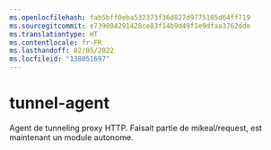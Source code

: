 ```yaml
---
ms.openlocfilehash: fab5bff0eba532373f36d827d9775105d64ff719
ms.sourcegitcommit: e739004291428ce83f14b9d49f1e9dfaa3762dde
ms.translationtype: HT
ms.contentlocale: fr-FR
ms.lasthandoff: 02/05/2022
ms.locfileid: "138051697"
---
```

<a name="tunnel-agent"></a>tunnel-agent
============

Agent de tunneling proxy HTTP. Faisait partie de mikeal/request, est maintenant un module autonome.
